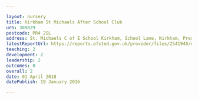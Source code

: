 ```yaml
---

layout: nursery
title: Kirkham St Michaels After School Club
urn: 309829
postcode: PR4 2SL
address: St. Michaels C of E School Kirkham, School Lane, Kirkham, Preston, PR4 2SL
latestReportUrl: https://reports.ofsted.gov.uk/provider/files/2541948/urn/309829.pdf
teaching: 2
development: 2
leadership: 2
outcomes: 0
overall: 2
date: 01 April 2018 
datePublish: 19 January 2016

---
```

